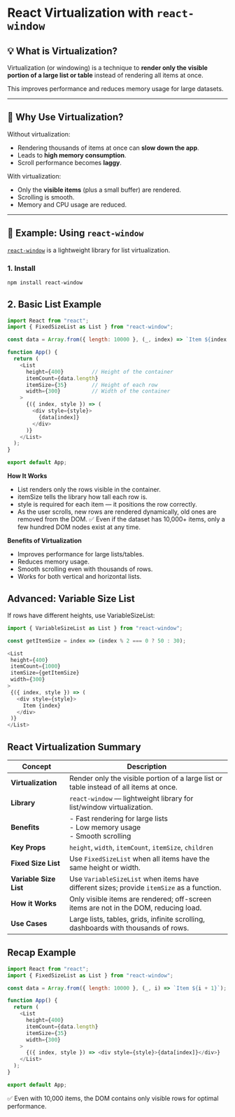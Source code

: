 # React Virtualization with `react-window`

## 💡 What is Virtualization?

Virtualization (or windowing) is a technique to **render only the visible portion of a large list or table** instead of rendering all items at once.  

This improves performance and reduces memory usage for large datasets.

---

## 🚀 Why Use Virtualization?

Without virtualization:
- Rendering thousands of items at once can **slow down the app**.
- Leads to **high memory consumption**.
- Scroll performance becomes **laggy**.

With virtualization:
- Only the **visible items** (plus a small buffer) are rendered.
- Scrolling is smooth.
- Memory and CPU usage are reduced.

---

## 🧩 Example: Using `react-window`

[`react-window`](https://github.com/bvaughn/react-window) is a lightweight library for list virtualization.

### 1. Install

```bash
npm install react-window
```
## 2. Basic List Example
```js
import React from "react";
import { FixedSizeList as List } from "react-window";

const data = Array.from({ length: 10000 }, (_, index) => `Item ${index + 1}`);

function App() {
  return (
    <List
      height={400}         // Height of the container
      itemCount={data.length} 
      itemSize={35}        // Height of each row
      width={300}          // Width of the container
    >
      {({ index, style }) => (
        <div style={style}>
          {data[index]}
        </div>
      )}
    </List>
  );
}

export default App;
```
**How It Works**
  - List renders only the rows visible in the container.
  - itemSize tells the library how tall each row is.
  - style is required for each item — it positions the row correctly.
  - As the user scrolls, new rows are rendered dynamically, old ones are removed from the DOM.
✅ Even if the dataset has 10,000+ items, only a few hundred DOM nodes exist at any time.

 **Benefits of Virtualization**
  - Improves performance for large lists/tables.
  - Reduces memory usage.
  - Smooth scrolling even with thousands of rows.
  - Works for both vertical and horizontal lists.
## Advanced: Variable Size List
 If rows have different heights, use VariableSizeList:
 ```js
 import { VariableSizeList as List } from "react-window";

const getItemSize = index => (index % 2 === 0 ? 50 : 30);

<List
  height={400}
  itemCount={1000}
  itemSize={getItemSize}
  width={300}
>
  {({ index, style }) => (
    <div style={style}>
      Item {index}
    </div>
  )}
</List>
```
## React Virtualization Summary

| Concept               | Description                                                                                   |
|-----------------------|-----------------------------------------------------------------------------------------------|
| **Virtualization**    | Render only the visible portion of a large list or table instead of all items at once.       |
| **Library**           | `react-window` — lightweight library for list/window virtualization.                         |
| **Benefits**          | - Fast rendering for large lists <br> - Low memory usage <br> - Smooth scrolling             |
| **Key Props**         | `height`, `width`, `itemCount`, `itemSize`, `children`                                       |
| **Fixed Size List**   | Use `FixedSizeList` when all items have the same height or width.                             |
| **Variable Size List**| Use `VariableSizeList` when items have different sizes; provide `itemSize` as a function.     |
| **How it Works**      | Only visible items are rendered; off-screen items are not in the DOM, reducing load.          |
| **Use Cases**         | Large lists, tables, grids, infinite scrolling, dashboards with thousands of rows.           |

## Recap Example
```js
import React from "react";
import { FixedSizeList as List } from "react-window";

const data = Array.from({ length: 10000 }, (_, i) => `Item ${i + 1}`);

function App() {
  return (
    <List
      height={400}
      itemCount={data.length}
      itemSize={35}
      width={300}
    >
      {({ index, style }) => <div style={style}>{data[index]}</div>}
    </List>
  );
}

export default App;
```
✅ Even with 10,000 items, the DOM contains only visible rows for optimal performance.